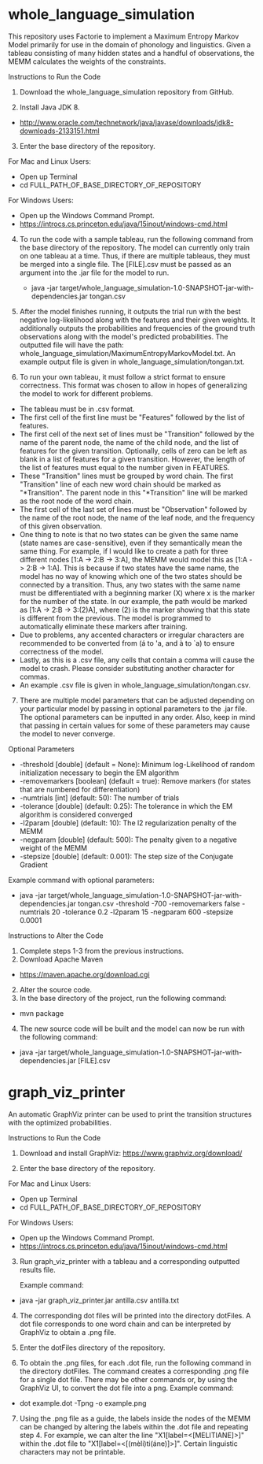 # whole_language_simulation

This repository uses Factorie to implement a Maximum Entropy Markov Model primarily for use in the domain of phonology and linguistics. Given a tableau consisting of many hidden states and a handful of observations, the MEMM calculates the weights of the constraints.

Instructions to Run the Code

1. Download the whole_language_simulation repository from GitHub.

2. Install Java JDK 8.
  - http://www.oracle.com/technetwork/java/javase/downloads/jdk8-downloads-2133151.html

3. Enter the base directory of the repository.

  For Mac and Linux Users:
  - Open up Terminal
  - cd FULL_PATH_OF_BASE_DIRECTORY_OF_REPOSITORY
  
  For Windows Users:
  - Open up the Windows Command Prompt.
  - https://introcs.cs.princeton.edu/java/15inout/windows-cmd.html

4. To run the code with a sample tableau, run the following command from the base directory of the repository. The model can currently only train on one tableau at a time. Thus, if there are multiple tableaus, they must be merged into a single file. The [FILE].csv must be passed as an argument into the .jar file for the model to run.
   - java -jar target/whole_language_simulation-1.0-SNAPSHOT-jar-with-dependencies.jar tongan.csv
   
5. After the model finishes running, it outputs the trial run with the best negative log-likelihood along with the features and their given weights. It additionally outputs the probabilities and frequencies of the ground truth observations along with the model's predicted probabilities. The outputted file will have the path: whole_language_simulation/MaximumEntropyMarkovModel.txt. An example output file is given in whole_language_simulation/tongan.txt.
   
5. To run your own tableau, it must follow a strict format to ensure correctness. This format was chosen to allow in hopes of generalizing the model to work for different problems.

  - The tableau must be in .csv format.
  - The first cell of the first line must be "Features" followed by the list of features.
  - The first cell of the next set of lines must be "Transition" followed by the name of the parent node, the name of the child node, and the list of features for the given transition. Optionally, cells of zero can be left as blank in a list of features for a given transition. However, the length of the list of features must equal to the number given in FEATURES.
  - These "Transition" lines must be grouped by word chain. The first "Transition" line of each new word chain should be marked as "*Transition". The parent node in this "*Transition" line will be marked as the root node of the word chain. 
  - The first cell of the last set of lines must be "Observation" followed by the name of the root node, the name of the leaf node, and the frequency of this given observation.
  - One thing to note is that no two states can be given the same name (state names are case-sensitive), even if they semantically mean the same thing. For example, if I would like to create a path for three different nodes [1:A -> 2:B -> 3:A], the MEMM would model this as [1:A -> 2:B -> 1:A]. This is because if two states have the same name, the model has no way of knowing which one of the two states should be connected by a transition. Thus, any two states with the same name must be differentiated with a beginning marker (X) where x is the marker for the number of the state. In our example, the path would be marked as [1:A -> 2:B -> 3:(2)A], where (2) is the marker showing that this state is different from the previous. The model is programmed to automatically eliminate these markers after training.
  - Due to problems, any accented characters or irregular characters are recommended to be converted from (á to 'a, and à to \`a) to ensure correctness of the model. 
  - Lastly, as this is a .csv file, any cells that contain a comma will cause the model to crash. Please consider substituting another character for commas.
  - An example .csv file is given in whole_language_simulation/tongan.csv.

7. There are multiple model parameters that can be adjusted depending on your particular model by passing in optional parameters to the .jar file. The optional parameters can be inputted in any order. Also, keep in mind that passing in certain values for some of these parameters may cause the model to never converge.

  Optional Parameters
  - -threshold [double] (default = None):  Minimum log-Likelihood of random initialization necessary to begin the EM algorithm
  - -removemarkers [boolean] (default = true): Remove markers (for states that are numbered for differentiation)
  - -numtrials [int] (default: 50): The number of trials
  - -tolerance [double] (default: 0.25): The tolerance in which the EM algorithm is considered converged
  - -l2param [double] (default: 10): The l2 regularization penalty of the MEMM
  - -negparam [double] (default: 500): The penalty given to a negative weight of the MEMM
  - -stepsize [double] (default: 0.001): The step size of the Conjugate Gradient

  Example command with optional parameters:
  - java -jar target/whole_language_simulation-1.0-SNAPSHOT-jar-with-dependencies.jar tongan.csv -threshold -700 -removemarkers false -numtrials 20 -tolerance 0.2 -l2param 15 -negparam 600 -stepsize 0.0001
  
  
Instructions to Alter the Code
1. Complete steps 1-3 from the previous instructions.
1. Download Apache Maven
  - https://maven.apache.org/download.cgi
2. Alter the source code.
3. In the base directory of the project, run the following command:
  - mvn package
4. The new source code will be built and the model can now be run with the following command:
  - java -jar target/whole_language_simulation-1.0-SNAPSHOT-jar-with-dependencies.jar [FILE].csv

# graph_viz_printer

An automatic GraphViz printer can be used to print the transition structures with the optimized probabilities.

Instructions to Run the Code

1. Download and install GraphViz: https://www.graphviz.org/download/

2. Enter the base directory of the repository.

  For Mac and Linux Users:
  - Open up Terminal
  - cd FULL_PATH_OF_BASE_DIRECTORY_OF_REPOSITORY
  
  For Windows Users:
  - Open up the Windows Command Prompt.
  - https://introcs.cs.princeton.edu/java/15inout/windows-cmd.html

3. Run graph_viz_printer with a tableau and a corresponding outputted results file.

   Example command:
  - java -jar graph_viz_printer.jar antilla.csv antilla.txt

4. The corresponding dot files will be printed into the directory dotFiles. A dot file corresponds to one word chain and can be interpreted by GraphViz to obtain a .png file.

5. Enter the dotFiles directory of the repository.

6. To obtain the .png files, for each .dot file, run the following command in the directory dotFiles. The command creates a corresponding .png file for a single dot file. There may be other commands or, by using the GraphViz UI, to convert the dot file into a png.
   Example command:
  - dot example.dot -Tpng -o example.png
  
7. Using the .png file as a guide, the labels inside the nodes of the MEMM can be changed by altering the labels within the .dot file and repeating step 4. For example, we can alter the line "X1[label=<[MELITIANE]>]" within the .dot file to "X1[label=<[(mèli)ti(áne)]>]". Certain linguistic characters may not be printable.
